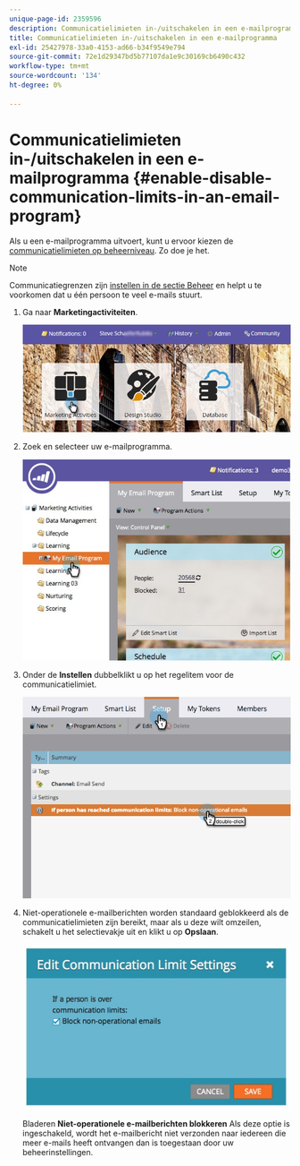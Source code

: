 ```yaml
---
unique-page-id: 2359596
description: Communicatielimieten in-/uitschakelen in een e-mailprogramma - Marketo Docs - Productdocumentatie
title: Communicatielimieten in-/uitschakelen in een e-mailprogramma
exl-id: 25427978-33a0-4153-ad66-b34f9549e794
source-git-commit: 72e1d29347bd5b77107da1e9c30169cb6490c432
workflow-type: tm+mt
source-wordcount: '134'
ht-degree: 0%

---
```


# Communicatielimieten in-/uitschakelen in een e-mailprogramma {#enable-disable-communication-limits-in-an-email-program}

Als u een e-mailprogramma uitvoert, kunt u ervoor kiezen de [communicatielimieten op beheerniveau](/help/marketo/product-docs/administration/email-setup/enable-communication-limits.md). Zo doe je het.

>[!NOTE]
>
>Communicatiegrenzen zijn [instellen in de sectie Beheer](/help/marketo/product-docs/administration/email-setup/enable-communication-limits.md) en helpt u te voorkomen dat u één persoon te veel e-mails stuurt.

1. Ga naar **Marketingactiviteiten**.

   ![](assets/login-marketing-activities-3.png)

1. Zoek en selecteer uw e-mailprogramma.

   ![](assets/selectemailprogram-3.jpg)

1. Onder de **Instellen** dubbelklikt u op het regelitem voor de communicatielimiet.

   ![](assets/blockoperational.png)

1. Niet-operationele e-mailberichten worden standaard geblokkeerd als de communicatielimieten zijn bereikt, maar als u deze wilt omzeilen, schakelt u het selectievakje uit en klikt u op **Opslaan**.

   ![](assets/ifaperson.jpg)

   Bladeren **Niet-operationele e-mailberichten blokkeren** Als deze optie is ingeschakeld, wordt het e-mailbericht niet verzonden naar iedereen die meer e-mails heeft ontvangen dan is toegestaan door uw beheerinstellingen.
